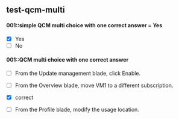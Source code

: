 ##   test-qcm-multi

#### 001::simple QCM multi choice with one correct answer = Yes
- [x] Yes
- [ ] No

#### 001::QCM multi choice with one correct answer 
- [ ] From the Update management blade, click Enable.
- [ ] From the Overview blade, move VM1 to a different subscription.
- [x] correct 
- [ ] From the Profile blade, modify the usage location.

